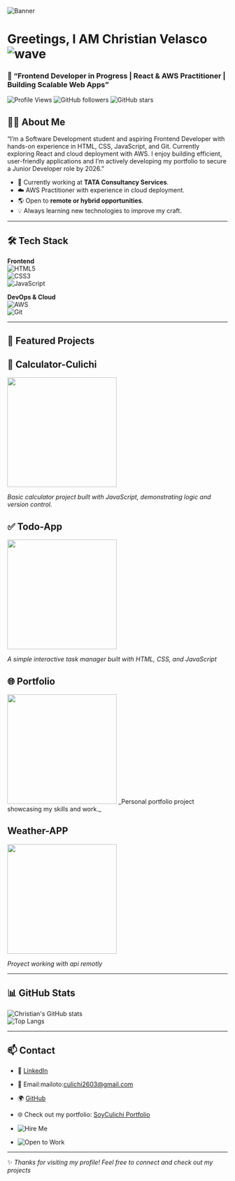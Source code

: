 ![Banner](https://i.imgur.com/xuwtFHo.png)

#  Greetings, I AM Christian Velasco ![wave](https://media.giphy.com/media/hvRJCLFzcasrR4ia7z/giphy.gif)


### 🚀  “Frontend Developer in Progress | React & AWS Practitioner | Building Scalable Web Apps”


![Profile Views](https://komarev.com/ghpvc/?username=SoyCulichi&label=Profile%20views&color=0e75b6&style=flat)
![GitHub followers](https://img.shields.io/github/followers/SoyCulichi?style=social)
![GitHub stars](https://img.shields.io/github/stars/SoyCulichi?style=social)


## 👨‍💻 About Me  

“I’m a Software Development student and aspiring Frontend Developer with hands-on experience in HTML, CSS, JavaScript, and Git. Currently exploring React and cloud deployment with AWS. I enjoy building efficient, user-friendly applications and I’m actively developing my portfolio to secure a Junior Developer role by 2026.”

- 🔭 Currently working at **TATA Consultancy Services**.  
- ☁️ AWS Practitioner with experience in cloud deployment.  
- 🌎 Open to **remote or hybrid opportunities**.  
- 💡 Always learning new technologies to improve my craft.  

---

## 🛠️ Tech Stack  

**Frontend**  
![HTML5](https://img.shields.io/badge/HTML5-E34F26?style=for-the-badge&logo=html5&logoColor=white)  
![CSS3](https://img.shields.io/badge/CSS3-1572B6?style=for-the-badge&logo=css3&logoColor=white)  
![JavaScript](https://img.shields.io/badge/JavaScript-F7DF1E?style=for-the-badge&logo=javascript&logoColor=black)  

**DevOps & Cloud**  
![AWS](https://img.shields.io/badge/AWS-FF9900?style=for-the-badge&logo=amazonaws&logoColor=white)  
![Git](https://img.shields.io/badge/Git-F05032?style=for-the-badge&logo=git&logoColor=white)  

---

## 📂 Featured Projects  
## 🧮 Calculator-Culichi 

<img src="https://github.com/SoyCulichi/Calculator-Culichi/blob/main/Animation.gif" width="250px">

_Basic calculator project built with JavaScript, demonstrating logic and version control._  

## ✅ Todo-App

<img src="https://github.com/SoyCulichi/Todo-App-Culichi/blob/main/Todoapp.gif" width="250px">

_A simple interactive task manager built with HTML, CSS, and JavaScript_  

## 🌐 Portfolio

<img src="https://github.com/SoyCulichi/Portfolio-Culichi/blob/main/Portfolio.gif" width="250px">
_Personal portfolio project showcasing my skills and work._  

## Weather-APP

<img src="https://github.com/SoyCulichi/WeatherApp-Culichi/blob/main/Weatherapp.gif" width="250px">

_Proyect working with api remotly_  


---

## 📊 GitHub Stats  

![Christian's GitHub stats](https://github-readme-stats.vercel.app/api?username=SoyCulichi&show_icons=true&theme=dark)  
![Top Langs](https://github-readme-stats.vercel.app/api/top-langs/?username=SoyCulichi&layout=compact&theme=dark)


---

## 📫 Contact  

- 💼 [LinkedIn](https://mx.linkedin.com/in/christian-armando-velasco-estrada-a24590382/en)  
- 📧 Email:mailoto:culichi2603@gmail.com 
- 🌍 [GitHub]([https://github.com/SoyCulichi](https://github.com/SoyCulichi/SoyCulichi))
- 🌐 Check out my portfolio: [SoyCulichi Portfolio](http://devculichi.s3-website.us-east-2.amazonaws.com)


- ![Hire Me](https://img.shields.io/badge/Hire%20Me-Remote%20or%20Hybrid-blue?style=for-the-badge&logo=briefcase)
- ![Open to Work](https://img.shields.io/badge/Open%20to%20Work-💼-brightgreen)


---

✨ _Thanks for visiting my profile! Feel free to connect and check out my projects_  
